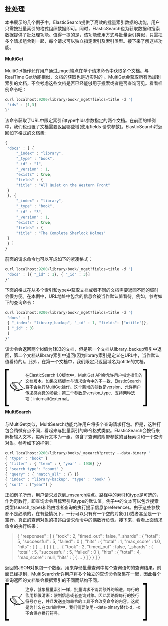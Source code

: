 ## 批处理

<p>本书展示的几个例子中，ElasticSearch提供了高效的批量索引数据的功能，用户只需按批量索引的格式组织数据即可。同时，ElasticSearch也为获取数据和搜索数据提供了批处理功能。值得一提的是，该功能使用方式与批量索引类似，只需把多个请求组合到一起，每个请求可以独立指定索引及索引类型。接下来了解这些功能。</p>
<h4>MultiGet</h4>
MultiGet操作允许用户通过_mget端点在单个请求命令中获取多个文档。与RealTime Get功能相似，文档的获取也是近实时的 。MultiGet会获取所有添加到索引的文档，不会考虑这些文档是否已经能够用于搜索或者是否查询可见。看看样例命令吧：

```javascript
curl localhost:9200/library/book/_mget?fields=title -d '{
 "ids" : [1,3]
}'
```
该命令获取了URL中限定索引和type中ids参数指定的两个文档。在前面的样例中，我们也设置了文档需要返回哪些域(使用fields 请求参数)。ElasticSearch将返回如下格式的文档集:

```javascript
{
 "docs" : [ {
     "_index" : "library",
     "_type" : "book",
     "_id" : "1",
     "_version" : 1,
     "exists" : true,
     "fields" : {
     "title" : "All Quiet on the Western Front"
 }
 }, {
     "_index" : "library",
     "_type" : "book",
     "_id" : "3",
     "_version" : 1,
     "exists" : true,
     "fields" : {
     "title" : "The Complete Sherlock Holmes"
 }
 } ]
}
```

前面的请求命令也可以写成如下的紧凑格式：

```javascript
curl localhost:9200/library/book/_mget?fields=title -d '{
 "docs" : [{ "_id" : 1}, { "_id" : 3}]
}'
```

下面的格式在从多个索引和type中获取文档或者不同的文档需要返回不同的域时会很方便。在本例中，URL地址中包含的信息会被当作默认值看待。例如，参考如下的查询命令：

```javascript
curl localhost:9200/library/book/_mget?fields=title -d '{
 "docs" : [
 { "_index": "library_backup", "_id" : 1, "fields": ["otitle"]},
 { "_id" : 3}
 ]
}'
```
该命令会返回两个id值为1和3的文档，但是第一个文档从library_backup索引中返回，第二个文档从library索引中返回(因为library索引是定义在URL中，当作默认值看待的)。此外，在第一个文档中，我们限定只返回域名为otitle的文档。

<!-- note structure -->
<div style="height:110px;width:90%;position:relative;">
<div style="width:13px;height:100%; background:black; position:absolute;padding:5px 0 5px 0;">
<img src="../notes/lm.png" height="100%" width="13px"/>
</div>
<div style="width:51px;height:100%;position:absolute; left:13px; text-align:center; font-size:0;">
<img src="../notes/pixel.gif" style="height:100%; width:1px; vertical-align:middle;"/>
<img src="../notes/note.png" style="vertical-align:middle;"/>
</div>
<div id="mid" style="height:100%;position:absolute;left:65px;right:13px;">
<p style="font-size:13px;margin-top:10px;">
	在ElasticSearch 1.0版本中，MultiGet API会允许用户指定操作的文档版本。如果文档版本与请求命令中的不一致，ElasticSearch将不会执行MultiGet操作。这个新增的参数是version，允许用户传递感兴趣的参数；第二个参数是version_type，支持两种选项：internal和external。
</p>
</div>
<div id="right" style="width:13px;height:100%;background:black;position:absolute;right:0px;padding:5px 0 5px 0;">
<img src="../notes/rm.png" height="100%" width="13px"/>
</div>
</div>  <!-- end of note structure -->

<h4>MultiSearch</h4>
与MultiGet类似，MultiSearch功能允许用户将多个查询请求打包。但是，这种打包会稍微有点不同，看起来与批量索引的命令格式类似。ElasticSearch会按行来解析输入文本，每两行文本为一组，包含了查询的附带参数的目标索引和一个查询对象。参考如下的样例：


```javascript
curl localhost:9200/library/books/_msearch?pretty --data-binary '
{ "type" : "book" }
{ "filter" : { "term" : { "year" : 1936} }}
{ "search_type": "count" }
{ "query" : { "match_all" : {} }}
{ "index" : "library-backup", "type" : "book" }
{ "sort" : ["year"] }
```

正如例子所示，用户请求发送到\_msearch端点。路径中的索引和type是可选的，作为奇数行，即查询命令目标索引和type的默认值。例子中的文本可以包含搜索类型(search\_type)和路由或者查询的执行提示信息(preference)。由于这些参数都不是必须的，在有些情况下，一行可以只有有一个空的对象({})或者甚至是一个空行。真正的查询对象的描述由请求命令中的偶数行负责。接下来，看看上面请求命令的执行结果：
<blockquote>
{
 "responses" : [ {
 "took" : 2,
 "timed_out" : false,
 "_shards" : {
 "total" : 5,
 "successful" : 5,
 "failed" : 0
 },
 "hits" : {
 "total" : 1,
 "max_score" : 1.0,
 "hits" : [ {
 ...
 } ]
 }
 },
 ...
 {
 "took" : 2,
 "timed_out" : false,
 "_shards" : {
 "total" : 5,
 "successful" : 5,
 "failed" : 0
 },
 "hits" : {
 "total" : 4,
 "max_score" : null,
 "hits" : [ {
 ...
 } ]
 }
 } ]
}
</blockquote>
返回的JSON对象包一个数组，用来存储批量查询中每个查询语句的查询结果。前面已经提到，MultiSearch允许用户将多个独立的查询命令聚集在一起，因此每个查询返回的文档集会根据索引的不同而结构不同。


<!-- note structure -->
<div style="height:110px;width:90%;position:relative;">
<div style="width:13px;height:100%; background:black; position:absolute;padding:5px 0 5px 0;">
<img src="../notes/lm.png" height="100%" width="13px"/>
</div>
<div style="width:51px;height:100%;position:absolute; left:13px; text-align:center; font-size:0;">
<img src="../notes/pixel.gif" style="height:100%; width:1px; vertical-align:middle;"/>
<img src="../notes/note.png" style="vertical-align:middle;"/>
</div>
<div id="mid" style="height:100%;position:absolute;left:65px;right:13px;">
<p style="font-size:13px;margin-top:10px;">
注意，就象批量索引一样，批量请求不需要额外的缩进。每行的作用都很清晰：限制信息或者查询对象。因此要确保每行的换行符号存在，并且发送查询命令的工具不会改变命令的内容。这就是为什么在curl命令中，我们需要使用--data-binary替代-d，-d不会保存换行符号。
</p>
</div>
<div id="right" style="width:13px;height:100%;background:black;position:absolute;right:0px;padding:5px 0 5px 0;">
<img src="../notes/rm.png" height="100%" width="13px"/>
</div>
</div>  <!-- end of note structure -->






